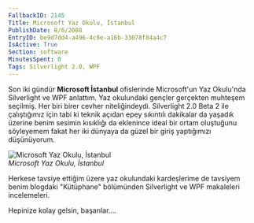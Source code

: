```yaml
---
FallbackID: 2145
Title: Microsoft Yaz Okulu, İstanbul
PublishDate: 8/6/2008
EntryID: be9d7dd4-a496-4c9e-a16b-33078f84a4c7
IsActive: True
Section: software
MinutesSpent: 0
Tags: Silverlight 2.0, WPF
---
```

Son iki gündür **Microsoft İstanbul** ofislerinde Microsoft'un Yaz
Okulu'nda Silverlight ve WPF anlattım. Yaz okulundaki gençler gerçekten
muhteşem seçilmiş. Her biri birer cevher niteliğindeydi. Silverlight 2.0
Beta 2 ile çalıştığımız için tabi ki teknik açıdan epey sıkıntılı
dakikalar da yaşadık üzerine benim sesimin kısıklığı da eklenince ideal
bir ortam oluştuğunu söyleyemem fakat her iki dünyaya da güzel bir giriş
yaptığımızı düşünüyorum.

![Microsoft Yaz Okulu,
İstanbul](http://cdn.daron.yondem.com/assets/2145/05082008_1.jpg)\
*Microsoft Yaz Okulu, İstanbul*

Herkese tavsiye ettiğim üzere yaz okulundaki kardeşlerime de tavsiyem
benim blogdaki "Kütüphane" bölümünden Silverlight ve WPF makaleleri
incelemeleri.

Hepinize kolay gelsin, başarılar....


